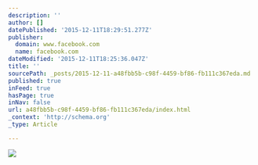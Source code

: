 ```yaml
---
description: ''
author: []
datePublished: '2015-12-11T18:29:51.277Z'
publisher:
  domain: www.facebook.com
  name: facebook.com
dateModified: '2015-12-11T18:25:36.047Z'
title: ''
sourcePath: _posts/2015-12-11-a48fbb5b-c98f-4459-bf86-fb111c367eda.md
published: true
inFeed: true
hasPage: true
inNav: false
url: a48fbb5b-c98f-4459-bf86-fb111c367eda/index.html
_context: 'http://schema.org'
_type: Article

---
```

![](https://scontent-lax3-1.xx.fbcdn.net/hphotos-xtf1/t31.0-8/10842180_781027228640865_6142895882568496945_o.png)